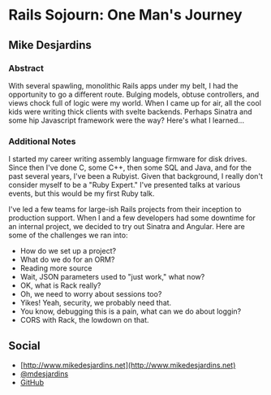 # Rails Sojourn: One Man's Journey #

## Mike Desjardins ##

### Abstract ###

With several spawling, monolithic Rails apps under my belt, I had the 
opportunity to go a different route. Bulging models, obtuse controllers, and 
views chock full of logic were my world. When I came up for air, all the cool
kids were writing thick clients with svelte backends. Perhaps Sinatra and
some hip Javascript framework were the way? Here's what I learned...

### Additional Notes ###

I started my career writing assembly language firmware for disk drives. Since
then I've done C, some C++, then some SQL and Java, and for the past several 
years, I've been a Rubyist. Given that background, I really don't consider 
myself to be a "Ruby Expert." I've presented talks at various events, but this 
would be my first Ruby talk. 

I've led a few teams for large-ish Rails projects from their inception to
production support. When I and a few developers had some downtime for  an 
internal project, we decided to try out Sinatra and Angular. Here are some of 
the challenges we ran into:

- How do we set up a project?
- What do we do for an ORM?
- Reading more source
- Wait, JSON parameters used to "just work," what now?
- OK, what is Rack really?
- Oh, we need to worry about sessions too?
- Yikes! Yeah, security, we probably need that.
- You know, debugging this is a pain, what can we do about loggin?
- CORS with Rack, the lowdown on that.

## Social ##

* [http://www.mikedesjardins.net](http://www.mikedesjardins.net)
* [@mdesjardins](http://twitter.com/mdesjardins)
* [GitHub](https://github.com/mdesjardins)
